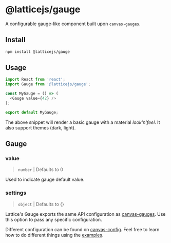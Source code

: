# @latticejs/gauge

A configurable gauge-like component built upon `canvas-gauges`.

## Install

```bash
npm install @latticejs/gauge
```

## Usage

```javascript
import React from 'react';
import Gauge from '@latticejs/gauge';

const MyGauge = () => (
  <Gauge value={42} />
);

export default MyGauge; 
```

The above snippet will render a basic gauge with a material _look'n'feel_. It also support themes (dark, light). 

<!-- start:gauge -->
## Gauge


### value 

> `number` | Defaults to 0 

Used to indicate gauge default value.

### settings

> `object` | Defaults to {}

Lattice's Gauge exports the same API configuration as [canvas-gauges](https://canvas-gauges.com/). Use this option to pass any specific configuration.

Different configuration can be found on [canvas-config](https://canvas-gauges.com/documentation/user-guide/configuration). Feel free to learn how to do different things using the [examples]( https://rawgit.com/Mikhus/canvas-gauges/master/examples/radial-component.html).

<!-- end:gauge -->


